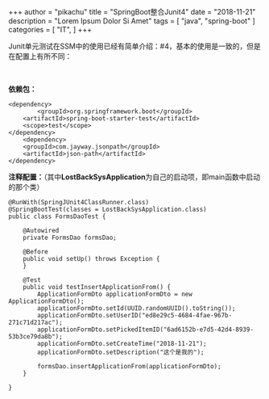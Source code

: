 +++
author = "pikachu"
title = "SpringBoot整合Junit4"
date = "2018-11-21"
description = "Lorem Ipsum Dolor Si Amet"
tags = [
    "java",
	"spring-boot"
]
categories = [
    "IT",
]
+++



Junit单元测试在SSM中的使用已经有简单介绍：#4，基本的使用是一致的，但是在配置上有所不同：

&nbsp;


**依赖包：**

```
<dependency>
        <groupId>org.springframework.boot</groupId>
	<artifactId>spring-boot-starter-test</artifactId>
	<scope>test</scope>
</dependency>
	<dependency>
	<groupId>com.jayway.jsonpath</groupId>
	<artifactId>json-path</artifactId>
</dependency>
```

**注释配置：**（其中**LostBackSysApplication**为自己的启动项，即main函数中启动的那个类）
```
@RunWith(SpringJUnit4ClassRunner.class)
@SpringBootTest(classes = LostBackSysApplication.class)
public class FormsDaoTest {

	@Autowired
	private FormsDao formsDao;
	
	@Before
	public void setUp() throws Exception {
	}

	@Test
	public void testInsertApplicationFrom() {
		ApplicationFormDto applicationFormDto = new ApplicationFormDto();
		applicationFormDto.setId(UUID.randomUUID().toString());
		applicationFormDto.setUserID("ed8e29c5-4684-4fae-967b-271c71d217ac");
		applicationFormDto.setPickedItemID("6ad6152b-e7d5-42d4-8939-53b3ce79da8b");
		applicationFormDto.setCreateTime("2018-11-21");
		applicationFormDto.setDescription("这个是我的");
		
		formsDao.insertApplicationFrom(applicationFormDto);
	}

}
```
